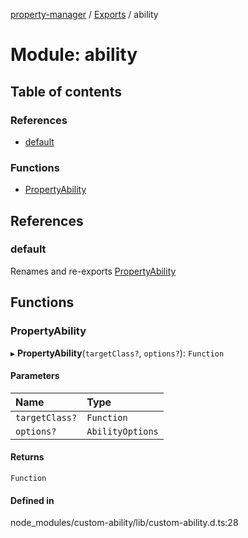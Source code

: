 [property-manager](../README.md) / [Exports](../modules.md) / ability

# Module: ability

## Table of contents

### References

- [default](ability-1.md#default)

### Functions

- [PropertyAbility](ability-1.md#propertyability)

## References

### default

Renames and re-exports [PropertyAbility](ability-1.md#propertyability)

## Functions

### PropertyAbility

▸ **PropertyAbility**(`targetClass?`, `options?`): `Function`

#### Parameters

| Name | Type |
| :------ | :------ |
| `targetClass?` | `Function` |
| `options?` | `AbilityOptions` |

#### Returns

`Function`

#### Defined in

node_modules/custom-ability/lib/custom-ability.d.ts:28
